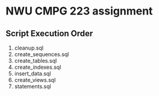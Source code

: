 # NWU CMPG 223 assignment

## Script Execution Order
1. cleanup.sql
2. create_sequences.sql
3. create_tables.sql
4. create_indexes.sql
5. insert_data.sql
6. create_views.sql
7. statements.sql
